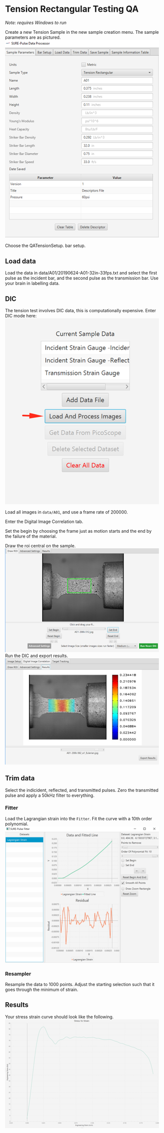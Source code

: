 # Tension Rectangular Testing QA 
*Note: requires Windows to run*

Create a new Tension Sample in the new sample creation menu. The sample parameters are as pictured.
![Sample Paramters](images/sample_parameters.png)

Choose the QATensionSetup. bar setup.

## Load data
Load the data in data/A01/20190624-A01-32in-33fps.txt and select the first pulse as the incident bar, and the second pulse as the transmission bar. Use your brain in labelling data.

## DIC

The tension test involves DIC data, this is computationally expensive.
Enter DIC mode here:
![Image processing](images/Load_process_images.png)

Load all images in `data/A01`, and use a frame rate of 200000.

Enter the Digital Image Correlation tab.

Set the begin by choosing the frame just as motion starts and the end by the failure of the material.

Draw the roi central on the sample.
![Draw Roi](images/draw_roi.png)
Run the DIC and export results.
![DIC results](images/dic_results.png)

## Trim data
Select the indicident, reflected, and transmitted pulses. Zero the transmitted pulse and apply a 50kHz filter to everything.

### Fitter
Load the Lagrangian strain into the `Fitter`. Fit the curve with a 10th order polynomial.
![fitter](images/fitted_points.png)

### Resampler
Resample the data to 1000 points. Adjust the starting selection such that it goes through the minimum of strain.
## Results
Your stress strain curve should look like the following.
![StressStrain](images/stress_strain.png)
